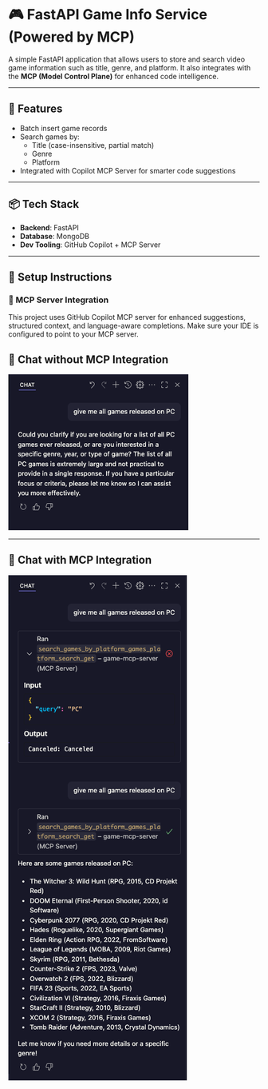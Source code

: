 # 🎮 FastAPI Game Info Service (Powered by MCP)

A simple FastAPI application that allows users to store and search video game information such as title, genre, and platform. It also integrates with the **MCP (Model Control Plane)** for enhanced code intelligence.

---

## 🚀 Features

- Batch insert game records
- Search games by:
  - Title (case-insensitive, partial match)
  - Genre
  - Platform
- Integrated with Copilot MCP Server for smarter code suggestions

---

## 📦 Tech Stack

- **Backend**: FastAPI
- **Database**: MongoDB
- **Dev Tooling**: GitHub Copilot + MCP Server

---

## 🔧 Setup Instructions

### 📌 MCP Server Integration

This project uses GitHub Copilot MCP server for enhanced suggestions, structured context, and language-aware completions. Make sure your IDE is configured to point to your MCP server.

## 💬 Chat without MCP Integration

![Chat without MCP](assets/chat_without_mcp.png)

---

## 🤖 Chat with MCP Integration

![Chat with MCP](assets/chat_with_mcp.png)